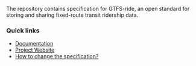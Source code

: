 The repository contains specification for GTFS-ride, an open standard for storing and sharing fixed-route transit ridership data.

### Quick links
- [Documentation](spec/en)
- [Project Website](https://gtfs-ride.org)
- [How to change the specification?](CHANGES.md)

